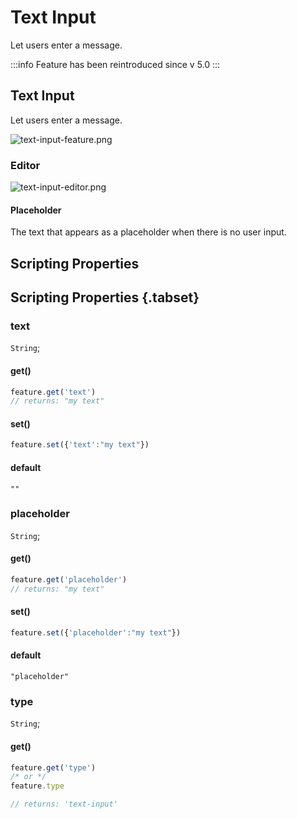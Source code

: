 # Text Input
Let users enter a message.

:::info
Feature has been reintroduced since v 5.0
:::
## Text Input

Let users enter a message.

![text-input-feature.png](/text-input-feature.png)

### Editor

![text-input-editor.png](/text-input-editor.png)

#### Placeholder

The text that appears as a placeholder when there is no user input.


## Scripting Properties
## Scripting Properties {.tabset}
### text
`String`; 

#### get()

```js
feature.get('text')
// returns: "my text"
```

#### set()

```js
feature.set({'text':"my text"})
```

#### default

`""`

### placeholder
`String`; 

#### get()

```js
feature.get('placeholder')
// returns: "my text"
```

#### set()

```js
feature.set({'placeholder':"my text"})
```

#### default

`"placeholder"`

### type
`String`;

#### get()

```js
feature.get('type')
/* or */
feature.type

// returns: 'text-input'
```
